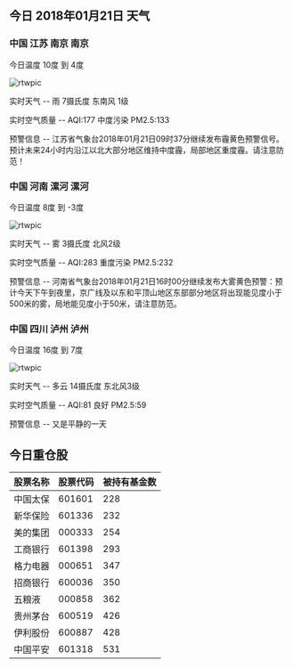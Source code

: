 ## 今日 2018年01月21日 天气
### 中国 江苏 南京 南京

今日温度 10度 到 4度

![rtwpic](http://app1.showapi.com/weather/icon/night/301.png)

实时天气 -- 雨 7摄氏度 东南风 1级

实时空气质量 -- AQI:177 中度污染 PM2.5:133

预警信息 -- 江苏省气象台2018年01月21日09时37分继续发布霾黄色预警信号。预计未来24小时内沿江以北大部分地区维持中度霾，局部地区重度霾。请注意防范！
    
### 中国 河南 漯河 漯河

今日温度 8度 到 -3度

![rtwpic](http://app1.showapi.com/weather/icon/day/18.png)

实时天气 -- 雾 3摄氏度 北风2级

实时空气质量 -- AQI:283 重度污染 PM2.5:232

预警信息 -- 河南省气象台2018年01月21日16时00分继续发布大雾黄色预警：预计今天下午到夜里，京广线及以东和平顶山地区东部部分地区将出现能见度小于500米的雾，局地能见度小于50米，请注意防范。
    
### 中国 四川 泸州 泸州

今日温度 16度 到 7度

![rtwpic](http://app1.showapi.com/weather/icon/day/01.png)

实时天气 -- 多云 14摄氏度 东北风3级

实时空气质量 -- AQI:81 良好 PM2.5:59

预警信息 -- 又是平静的一天
    
## 今日重仓股 

|股票名称|股票代码|被持有基金数|
|---|---|---|
|中国太保|601601|228|
|新华保险|601336|232|
|美的集团|000333|254|
|工商银行|601398|293|
|格力电器|000651|347|
|招商银行|600036|350|
|五粮液|000858|362|
|贵州茅台|600519|426|
|伊利股份|600887|428|
|中国平安|601318|531|
